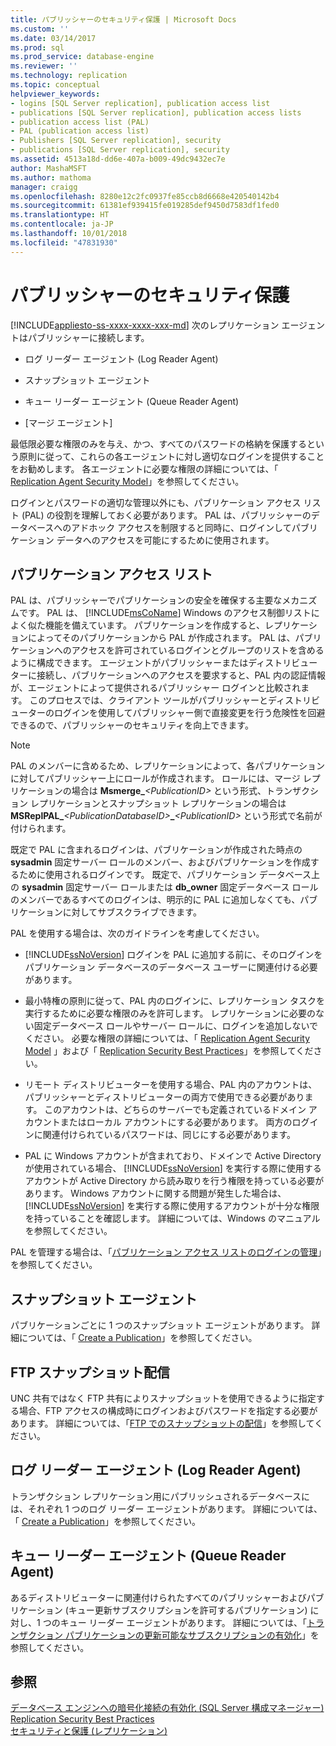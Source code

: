 ```yaml
---
title: パブリッシャーのセキュリティ保護 | Microsoft Docs
ms.custom: ''
ms.date: 03/14/2017
ms.prod: sql
ms.prod_service: database-engine
ms.reviewer: ''
ms.technology: replication
ms.topic: conceptual
helpviewer_keywords:
- logins [SQL Server replication], publication access list
- publications [SQL Server replication], publication access lists
- publication access list (PAL)
- PAL (publication access list)
- Publishers [SQL Server replication], security
- publications [SQL Server replication], security
ms.assetid: 4513a18d-dd6e-407a-b009-49dc9432ec7e
author: MashaMSFT
ms.author: mathoma
manager: craigg
ms.openlocfilehash: 8280e12c2fc0937fe85ccb8d6668e420540142b4
ms.sourcegitcommit: 61381ef939415fe019285def9450d7583df1fed0
ms.translationtype: HT
ms.contentlocale: ja-JP
ms.lasthandoff: 10/01/2018
ms.locfileid: "47831930"
---
```

# <a name="secure-the-publisher"></a>パブリッシャーのセキュリティ保護
[!INCLUDE[appliesto-ss-xxxx-xxxx-xxx-md](../../../includes/appliesto-ss-xxxx-xxxx-xxx-md.md)]
  次のレプリケーション エージェントはパブリッシャーに接続します。  
  
-   ログ リーダー エージェント (Log Reader Agent)  
  
-   スナップショット エージェント  
  
-   キュー リーダー エージェント (Queue Reader Agent)  
  
-   [マージ エージェント]  
  
 最低限必要な権限のみを与え、かつ、すべてのパスワードの格納を保護するという原則に従って、これらの各エージェントに対し適切なログインを提供することをお勧めします。 各エージェントに必要な権限の詳細については、「 [Replication Agent Security Model](../../../relational-databases/replication/security/replication-agent-security-model.md)」を参照してください。  
  
 ログインとパスワードの適切な管理以外にも、パブリケーション アクセス リスト (PAL) の役割を理解しておく必要があります。 PAL は、パブリッシャーのデータベースへのアドホック アクセスを制限すると同時に、ログインしてパブリケーション データへのアクセスを可能にするために使用されます。  
  
## <a name="publication-access-list"></a>パブリケーション アクセス リスト  
 PAL は、パブリッシャーでパブリケーションの安全を確保する主要なメカニズムです。 PAL は、 [!INCLUDE[msCoName](../../../includes/msconame-md.md)] Windows のアクセス制御リストによく似た機能を備えています。 パブリケーションを作成すると、レプリケーションによってそのパブリケーションから PAL が作成されます。 PAL は、パブリケーションへのアクセスを許可されているログインとグループのリストを含めるように構成できます。 エージェントがパブリッシャーまたはディストリビューターに接続し、パブリケーションへのアクセスを要求すると、PAL 内の認証情報が、エージェントによって提供されるパブリッシャー ログインと比較されます。 このプロセスでは、クライアント ツールがパブリッシャーとディストリビューターのログインを使用してパブリッシャー側で直接変更を行う危険性を回避できるので、パブリッシャーのセキュリティを向上できます。  
  
> [!NOTE]  
>  PAL のメンバーに含めるため、レプリケーションによって、各パブリケーションに対してパブリッシャー上にロールが作成されます。 ロールには、マージ レプリケーションの場合は **Msmerge_***\<PublicationID>* という形式、トランザクション レプリケーションとスナップショット レプリケーションの場合は **MSReplPAL_***\<PublicationDatabaseID>***_***\<PublicationID>* という形式で名前が付けられます。  
  
 既定で PAL に含まれるログインは、パブリケーションが作成された時点の **sysadmin** 固定サーバー ロールのメンバー、およびパブリケーションを作成するために使用されるログインです。 既定で、パブリケーション データベース上の **sysadmin** 固定サーバー ロールまたは **db_owner** 固定データベース ロールのメンバーであるすべてのログインは、明示的に PAL に追加しなくても、パブリケーションに対してサブスクライブできます。  
  
 PAL を使用する場合は、次のガイドラインを考慮してください。  
  
-   [!INCLUDE[ssNoVersion](../../../includes/ssnoversion-md.md)] ログインを PAL に追加する前に、そのログインをパブリケーション データベースのデータベース ユーザーに関連付ける必要があります。  
  
-   最小特権の原則に従って、PAL 内のログインに、レプリケーション タスクを実行するために必要な権限のみを許可します。 レプリケーションに必要のない固定データベース ロールやサーバー ロールに、ログインを追加しないでください。 必要な権限の詳細については、「 [Replication Agent Security Model](../../../relational-databases/replication/security/replication-agent-security-model.md) 」および「 [Replication Security Best Practices](../../../relational-databases/replication/security/replication-security-best-practices.md)」を参照してください。  
  
-   リモート ディストリビューターを使用する場合、PAL 内のアカウントは、パブリッシャーとディストリビューターの両方で使用できる必要があります。 このアカウントは、どちらのサーバーでも定義されているドメイン アカウントまたはローカル アカウントにする必要があります。 両方のログインに関連付けられているパスワードは、同じにする必要があります。  
  
-   PAL に Windows アカウントが含まれており、ドメインで Active Directory が使用されている場合、 [!INCLUDE[ssNoVersion](../../../includes/ssnoversion-md.md)] を実行する際に使用するアカウントが Active Directory から読み取りを行う権限を持っている必要があります。 Windows アカウントに関する問題が発生した場合は、 [!INCLUDE[ssNoVersion](../../../includes/ssnoversion-md.md)] を実行する際に使用するアカウントが十分な権限を持っていることを確認します。 詳細については、Windows のマニュアルを参照してください。  
  
 PAL を管理する場合は、「[パブリケーション アクセス リストのログインの管理](../../../relational-databases/replication/security/manage-logins-in-the-publication-access-list.md)」を参照してください。  
  
## <a name="snapshot-agent"></a>スナップショット エージェント  
 パブリケーションごとに 1 つのスナップショット エージェントがあります。 詳細については、「 [Create a Publication](../../../relational-databases/replication/publish/create-a-publication.md)」を参照してください。  
  
## <a name="ftp-snapshot-delivery"></a>FTP スナップショット配信  
 UNC 共有ではなく FTP 共有によりスナップショットを使用できるように指定する場合、FTP アクセスの構成時にログインおよびパスワードを指定する必要があります。 詳細については、「[FTP でのスナップショットの配信](../../../relational-databases/replication/publish/deliver-a-snapshot-through-ftp.md)」を参照してください。  
  
## <a name="log-reader-agent"></a>ログ リーダー エージェント (Log Reader Agent)  
 トランザクション レプリケーション用にパブリッシュされるデータベースには、それぞれ 1 つのログ リーダー エージェントがあります。 詳細については、「 [Create a Publication](../../../relational-databases/replication/publish/create-a-publication.md)」を参照してください。  
  
## <a name="queue-reader-agent"></a>キュー リーダー エージェント (Queue Reader Agent)  
 あるディストリビューターに関連付けられたすべてのパブリッシャーおよびパブリケーション (キュー更新サブスクリプションを許可するパブリケーション) に対し、1 つのキュー リーダー エージェントがあります。 詳細については、「[トランザクション パブリケーションの更新可能なサブスクリプションの有効化](../../../relational-databases/replication/publish/enable-updating-subscriptions-for-transactional-publications.md)」を参照してください。  
  
## <a name="see-also"></a>参照  
 [データベース エンジンへの暗号化接続の有効化 &#40;SQL Server 構成マネージャー&#41;](../../../database-engine/configure-windows/enable-encrypted-connections-to-the-database-engine.md)   
 [Replication Security Best Practices](../../../relational-databases/replication/security/replication-security-best-practices.md)   
 [セキュリティと保護 &#40;レプリケーション&#41;](../../../relational-databases/replication/security/security-and-protection-replication.md)  
  
  
